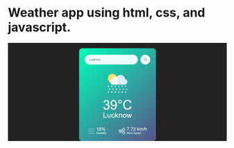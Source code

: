 # Weather app using html, css, and javascript.

![Weather App](https://github.com/Ayaz0007/weather-app/blob/main/images/weather-app-img.png)
